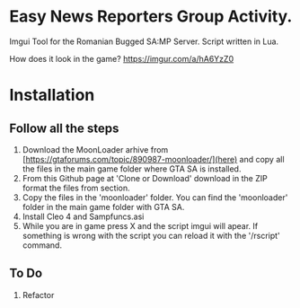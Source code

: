 # Easy News Reporters Group Activity.

Imgui Tool for the Romanian Bugged SA:MP Server. 
Script written in Lua.

How does it look in the game?
https://imgur.com/a/hA6YzZ0
 
# Installation
## Follow all the steps

1. Download the MoonLoader arhive from [https://gtaforums.com/topic/890987-moonloader/](here) and copy all the files in the main game folder where GTA SA is installed.
2. From this Github page at 'Clone or Download' download in the ZIP format the files from  section.
3. Copy the files in the 'moonloader' folder. You can find the 'moonloader' folder in the main game folder with GTA SA.
4. Install Cleo 4 and Sampfuncs.asi
5. While you are in game press X and the script imgui will apear. If something is wrong with the script you can reload it with the '/rscript' command.

## To Do

1. Refactor
